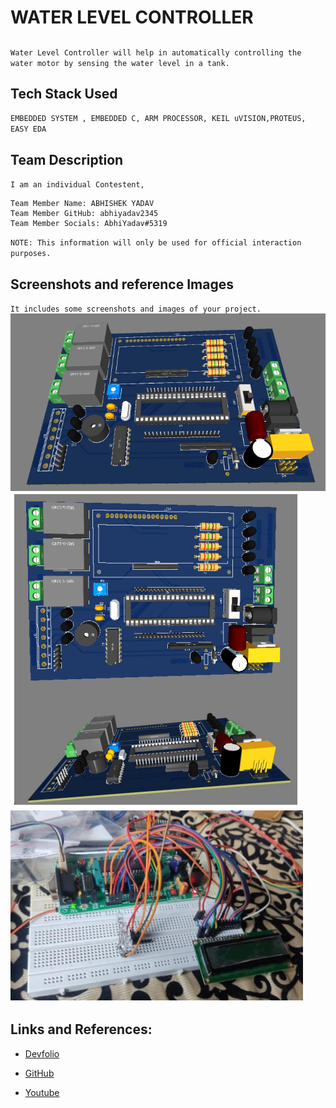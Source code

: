 # WATER LEVEL CONTROLLER

## 

`` Water Level Controller will help in automatically controlling the water motor by sensing the water level in a tank. ``

## Tech Stack Used

``EMBEDDED SYSTEM , EMBEDDED C, ARM PROCESSOR, KEIL uVISION,PROTEUS, EASY EDA``

## Team Description

``I am an individual Contestent, ``

```
Team Member Name: ABHISHEK YADAV
Team Member GitHub: abhiyadav2345
Team Member Socials: AbhiYadav#5319
```

``NOTE: This information will only be used for official interaction purposes.``

## Screenshots and reference Images

``It includes some screenshots and images of your project.``
![image](https://github.com/abhiyadav2345/WATER_LEVEL_CONTROLLER/blob/master/images/3D%20Model.PNG) 
![image](https://github.com/abhiyadav2345/WATER_LEVEL_CONTROLLER/blob/master/images/Real%203d.png) 
![image](https://github.com/abhiyadav2345/WATER_LEVEL_CONTROLLER/blob/master/images/real%20img.png)

## Links and References: 

- [Devfolio](abhiyadav2345)

- [GitHub](abhiyadav2345)

- [Youtube](your_demo_video_link_here)
